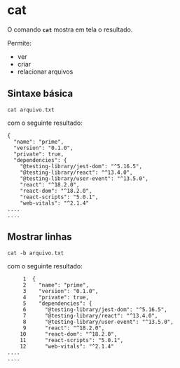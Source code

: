 # cat

O comando __`cat`__ mostra em tela o resultado.

Permite:

* ver
* criar
* relacionar arquivos

## Sintaxe básica

```
cat arquivo.txt
```

com o seguinte resultado:

```
{
  "name": "prime",
  "version": "0.1.0",
  "private": true,
  "dependencies": {
    "@testing-library/jest-dom": "^5.16.5",
    "@testing-library/react": "^13.4.0",
    "@testing-library/user-event": "^13.5.0",
    "react": "^18.2.0",
    "react-dom": "^18.2.0",
    "react-scripts": "5.0.1",
    "web-vitals": "^2.1.4"
....
....
```

## Mostrar linhas

```
cat -b arquivo.txt
```

com o seguinte resultado:

```
     1  {
     2    "name": "prime",
     3    "version": "0.1.0",
     4    "private": true,
     5    "dependencies": {
     6      "@testing-library/jest-dom": "^5.16.5",
     7      "@testing-library/react": "^13.4.0",
     8      "@testing-library/user-event": "^13.5.0",
     9      "react": "^18.2.0",
    10      "react-dom": "^18.2.0",
    11      "react-scripts": "5.0.1",
    12      "web-vitals": "^2.1.4"
....
....
```